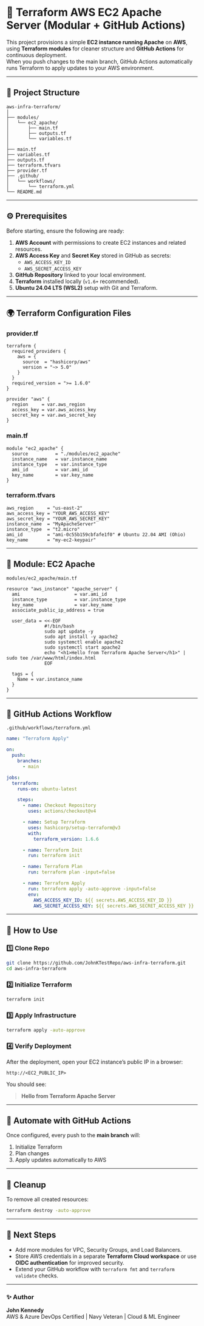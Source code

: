 # 🚀 Terraform AWS EC2 Apache Server (Modular + GitHub Actions)

This project provisions a simple **EC2 instance running Apache** on **AWS**, using **Terraform modules** for cleaner structure and **GitHub Actions** for continuous deployment.  
When you push changes to the main branch, GitHub Actions automatically runs Terraform to apply updates to your AWS environment.

---

## 🧱 Project Structure

```
aws-infra-terraform/
│
├── modules/
│   └── ec2_apache/
│       ├── main.tf
│       ├── outputs.tf
│       └── variables.tf
│
├── main.tf
├── variables.tf
├── outputs.tf
├── terraform.tfvars
├── provider.tf
├── .github/
│   └── workflows/
│       └── terraform.yml
└── README.md
```

---

## ⚙️ Prerequisites

Before starting, ensure the following are ready:

1. **AWS Account** with permissions to create EC2 instances and related resources.
2. **AWS Access Key** and **Secret Key** stored in GitHub as secrets:
   - `AWS_ACCESS_KEY_ID`
   - `AWS_SECRET_ACCESS_KEY`
3. **GitHub Repository** linked to your local environment.
4. **Terraform** installed locally (`v1.6+` recommended).
5. **Ubuntu 24.04 LTS (WSL2)** setup with Git and Terraform.

---

## 🌍 Terraform Configuration Files

### provider.tf
```hcl
terraform {
  required_providers {
    aws = {
      source  = "hashicorp/aws"
      version = "~> 5.0"
    }
  }
  required_version = ">= 1.6.0"
}

provider "aws" {
  region     = var.aws_region
  access_key = var.aws_access_key
  secret_key = var.aws_secret_key
}
```

### main.tf
```hcl
module "ec2_apache" {
  source          = "./modules/ec2_apache"
  instance_name   = var.instance_name
  instance_type   = var.instance_type
  ami_id          = var.ami_id
  key_name        = var.key_name
}
```

### terraform.tfvars
```hcl
aws_region     = "us-east-2"
aws_access_key = "YOUR_AWS_ACCESS_KEY"
aws_secret_key = "YOUR_AWS_SECRET_KEY"
instance_name  = "MyApacheServer"
instance_type  = "t2.micro"
ami_id         = "ami-0c55b159cbfafe1f0" # Ubuntu 22.04 AMI (Ohio)
key_name       = "my-ec2-keypair"
```

---

## 🧩 Module: EC2 Apache

`modules/ec2_apache/main.tf`
```hcl
resource "aws_instance" "apache_server" {
  ami                    = var.ami_id
  instance_type          = var.instance_type
  key_name               = var.key_name
  associate_public_ip_address = true

  user_data = <<-EOF
              #!/bin/bash
              sudo apt update -y
              sudo apt install -y apache2
              sudo systemctl enable apache2
              sudo systemctl start apache2
              echo "<h1>Hello from Terraform Apache Server</h1>" | sudo tee /var/www/html/index.html
              EOF

  tags = {
    Name = var.instance_name
  }
}
```

---

## 🤖 GitHub Actions Workflow

`.github/workflows/terraform.yml`
```yaml
name: "Terraform Apply"

on:
  push:
    branches:
      - main

jobs:
  terraform:
    runs-on: ubuntu-latest

    steps:
      - name: Checkout Repository
        uses: actions/checkout@v4

      - name: Setup Terraform
        uses: hashicorp/setup-terraform@v3
        with:
          terraform_version: 1.6.6

      - name: Terraform Init
        run: terraform init

      - name: Terraform Plan
        run: terraform plan -input=false

      - name: Terraform Apply
        run: terraform apply -auto-approve -input=false
        env:
          AWS_ACCESS_KEY_ID: ${{ secrets.AWS_ACCESS_KEY_ID }}
          AWS_SECRET_ACCESS_KEY: ${{ secrets.AWS_SECRET_ACCESS_KEY }}
```

---

## 🧪 How to Use

### 1️⃣ Clone Repo
```bash
git clone https://github.com/JohnKTestRepo/aws-infra-terraform.git
cd aws-infra-terraform
```

### 2️⃣ Initialize Terraform
```bash
terraform init
```

### 3️⃣ Apply Infrastructure
```bash
terraform apply -auto-approve
```

### 4️⃣ Verify Deployment
After the deployment, open your EC2 instance’s public IP in a browser:
```
http://<EC2_PUBLIC_IP>
```

You should see:
> **Hello from Terraform Apache Server**

---

## 🔄 Automate with GitHub Actions

Once configured, every push to the **main branch** will:
1. Initialize Terraform
2. Plan changes
3. Apply updates automatically to AWS

---

## 🧹 Cleanup
To remove all created resources:
```bash
terraform destroy -auto-approve
```

---

## 🧭 Next Steps
- Add more modules for VPC, Security Groups, and Load Balancers.
- Store AWS credentials in a separate **Terraform Cloud workspace** or use **OIDC authentication** for improved security.
- Extend your GitHub workflow with `terraform fmt` and `terraform validate` checks.

---

### ✨ Author
**John Kennedy**  
AWS & Azure DevOps Certified | Navy Veteran | Cloud & ML Engineer  
